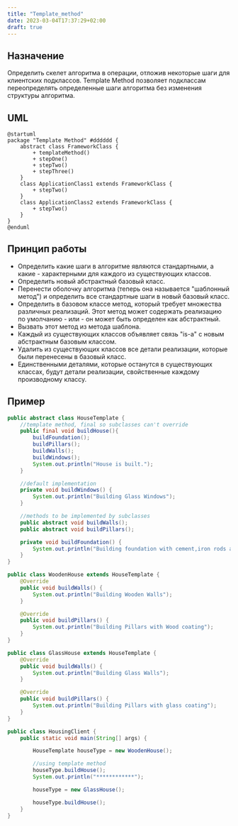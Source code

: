 ```yaml
---
title: "Template_method"
date: 2023-03-04T17:37:29+02:00
draft: true
---
```


## Назначение

Определить скелет алгоритма в операции, отложив некоторые шаги для клиентских подклассов. Template Method позволяет подклассам переопределять определенные шаги алгоритма без изменения структуры алгоритма.

## UML

```plantuml
@startuml
package "Template Method" #dddddd {
    abstract class FrameworkClass {
        + templateMethod()
        + stepOne()
        + stepTwo()
        + stepThree()
    }
    class ApplicationClass1 extends FrameworkClass {
        + stepTwo()
    }
    class ApplicationClass2 extends FrameworkClass {
        + stepTwo()
    }
}
@enduml
```

## Принцип работы

-   Определить какие шаги в алгоритме являются стандартными, а какие - характерными для каждого из существующих классов.
-   Определить новый абстрактный базовый класс.
-   Перенести оболочку алгоритма (теперь она называется "шаблонный метод") и определить все стандартные шаги в новый базовый класс.
-   Определить в базовом классе метод, который требует множества различных реализаций. Этот метод может содержать реализацию по умолчанию - или - он может быть определен как абстрактный.
-   Вызвать этот метод из метода шаблона.
-   Каждый из существующих классов объявляет связь "is-a" с новым абстрактным базовым классом.
-   Удалить из существующих классов все детали реализации, которые были перенесены в базовый класс.
-   Единственными деталями, которые останутся в существующих классах, будут детали реализации, свойственные каждому производному классу.

## Пример

```java
public abstract class HouseTemplate {
	//template method, final so subclasses can't override
	public final void buildHouse(){
		buildFoundation();
		buildPillars();
		buildWalls();
		buildWindows();
		System.out.println("House is built.");
	}

	//default implementation
	private void buildWindows() {
		System.out.println("Building Glass Windows");
	}

	//methods to be implemented by subclasses
	public abstract void buildWalls();
	public abstract void buildPillars();

	private void buildFoundation() {
		System.out.println("Building foundation with cement,iron rods and sand");
	}
}

public class WoodenHouse extends HouseTemplate {
	@Override
	public void buildWalls() {
		System.out.println("Building Wooden Walls");
	}

	@Override
	public void buildPillars() {
		System.out.println("Building Pillars with Wood coating");
	}
}

public class GlassHouse extends HouseTemplate {
	@Override
	public void buildWalls() {
		System.out.println("Building Glass Walls");
	}

	@Override
	public void buildPillars() {
		System.out.println("Building Pillars with glass coating");
	}
}

public class HousingClient {
	public static void main(String[] args) {

		HouseTemplate houseType = new WoodenHouse();

		//using template method
		houseType.buildHouse();
		System.out.println("************");

		houseType = new GlassHouse();

		houseType.buildHouse();
	}
}
```
